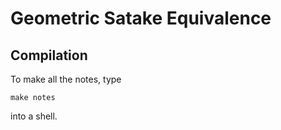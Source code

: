 # Geometric Satake Equivalence

## Compilation
To make all the notes, type
~~~~
make notes
~~~~
into a shell.
